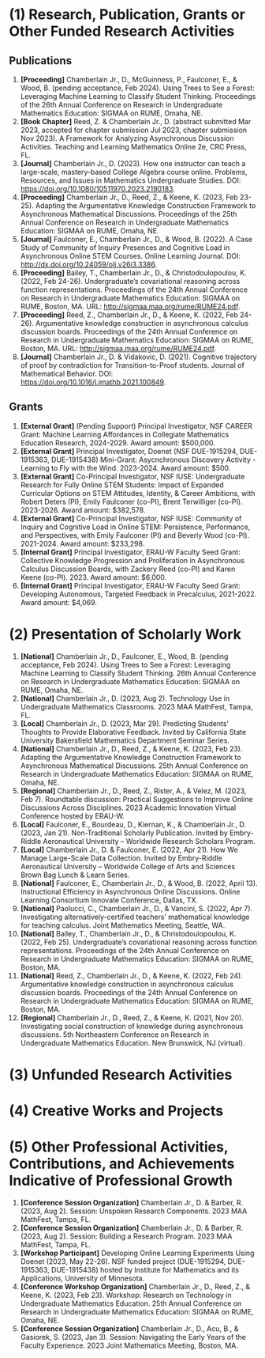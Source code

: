 # (1) Research, Publication, Grants or Other Funded Research Activities
## Publications
1. **[Proceeding]** Chamberlain Jr., D., McGuinness, P., Faulconer, E.,  & Wood, B. (pending acceptance, Feb 2024). Using Trees to See a Forest: Leveraging Machine Learning to Classify Student Thinking. Proceedings of the 26th Annual Conference on Research in Undergraduate Mathematics Education: SIGMAA on RUME, Omaha, NE. 
2. **[Book Chapter]** Reed, Z. & Chamberlain Jr., D. (abstract submitted Mar 2023, accepted for chapter submission Jul 2023, chapter submission Nov 2023). A Framework for Analyzing Asynchronous Discussion Activities. Teaching and Learning Mathematics Online 2e, CRC Press, FL.
3. **[Journal]** Chamberlain Jr., D. (2023). How one instructor can teach a large-scale, mastery-based College Algebra course online. Problems, Resources, and Issues in Mathematics Undergraduate Studies. DOI: https://doi.org/10.1080/10511970.2023.2190183.
4. **[Proceeding]** Chamberlain Jr., D., Reed, Z., & Keene, K. (2023, Feb 23-25). Adapting the Argumentative Knowledge Construction Framework to Asynchronous Mathematical Discussions. Proceedings of the 25th Annual Conference on Research in Undergraduate Mathematics Education: SIGMAA on RUME, Omaha, NE.
5. **[Journal]** Faulconer, E., Chamberlain Jr., D., & Wood, B. (2022). A Case Study of Community of Inquiry Presences and Cognitive Load in Asynchronous Online STEM Courses. Online Learning Journal. DOI: http://dx.doi.org/10.24059/olj.v26i3.3386.
6. **[Proceeding]** Bailey, T., Chamberlain Jr., D., & Christodoulopoulou, K. (2022, Feb 24-26). Undergraduate’s covariational reasoning across function representations. Proceedings of the 24th Annual Conference on Research in Undergraduate Mathematics Education: SIGMAA on RUME, Boston, MA. URL: http://sigmaa.maa.org/rume/RUME24.pdf.
7. **[Proceeding]** Reed, Z., Chamberlain Jr., D., & Keene, K. (2022, Feb 24-26). Argumentative knowledge construction in asynchronous calculus discussion boards. Proceedings of the 24th Annual Conference on Research in Undergraduate Mathematics Education: SIGMAA on RUME, Boston, MA. URL: http://sigmaa.maa.org/rume/RUME24.pdf.
8. **[Journal]** Chamberlain Jr., D. & Vidakovic, D. (2021). Cognitive trajectory of proof by contradiction for Transition-to-Proof students. Journal of Mathematical Behavior. DOI: https://doi.org/10.1016/j.jmathb.2021.100849.

## Grants
1. **[External Grant]** (Pending Support) Principal Investigator, NSF CAREER Grant: Machine Learning Affordances in Collegiate Mathematics Education Research, 2024-2029. Award amount: $500,000.
2. **[External Grant]** Principal Investigator, Doenet (NSF DUE-1915294, DUE-1915363, DUE-1915438) Mini-Grant: Asycnchronous Discovery Activity - Learning to Fly with the Wind. 2023-2024. Award amount: $500.
3. **[External Grant]** Co-Principal Investigator, NSF IUSE: Undergraduate Research for Fully Online STEM Students: Impact of Expanded Curricular Options on STEM Attitudes, Identity, & Career Ambitions, with Robert Deters (PI), Emily Faulconer (co-PI), Brent Terwilliger (co-PI). 2023-2026. Award amount: $382,578.
4. **[External Grant]** Co-Principal Investigator, NSF IUSE: Community of Inquiry and Cognitive Load in Online STEM: Persistence, Performance, and Perspectives, with Emily Faulconer (PI) and Beverly Wood (co-PI). 2021-2024. Award amount: $233,298.
5. **[Internal Grant]** Principal Investigator, ERAU-W Faculty Seed Grant: Collective Knowledge Progression and Proliferation in Asynchronous Calculus Discussion Boards, with Zackery Reed (co-PI) and Karen Keene (co-PI). 2023. Award amount: $6,000.
6. **[Internal Grant]** Principal Investigator, ERAU-W Faculty Seed Grant: Developing Autonomous, Targeted Feedback in Precalculus, 2021-2022. Award amount: $4,069.

# (2) Presentation of Scholarly Work
1. **[National]** Chamberlain Jr., D., Faulconer, E., Wood, B. (pending acceptance, Feb 2024). Using Trees to See a Forest: Leveraging Machine Learning to Classify Student Thinking. 26th Annual Conference on Research in Undergraduate Mathematics Education: SIGMAA on RUME, Omaha, NE. 
2. **[National]** Chamberlain Jr., D. (2023, Aug 2). Technology Use in Undergraduate Mathematics Classrooms. 2023 MAA MathFest, Tampa, FL.
3. **[Local]** Chamberlain Jr., D. (2023, Mar 29). Predicting Students’ Thoughts to Provide Elaborative Feedback. Invited by California State University Bakersfield Mathematics Department Seminar Series.
4. **[National]** Chamberlain Jr., D., Reed, Z., & Keene, K. (2023, Feb 23). Adapting the Argumentative Knowledge Construction Framework to Asynchronous Mathematical Discussions. 25th Annual Conference on Research in Undergraduate Mathematics Education: SIGMAA on RUME, Omaha, NE.
5. **[Regional]** Chamberlain Jr., D., Reed, Z., Rister, A., & Velez, M. (2023, Feb 7). Roundtable discussion: Practical Suggestions to Improve Online Discussions Across Disciplines. 2023 Academic Innovation Virtual Conference hosted by ERAU-W.
6. **[Local]** Faulconer, E., Bourdeau, D., Kiernan, K., & Chamberlain Jr., D. (2023, Jan 21). Non-Traditional Scholarly Publication. Invited by Embry-Riddle Aeronautical University – Worldwide Research Scholars Program.
7. **[Local]** Chamberlain Jr., D. & Faulconer, E. (2022, Apr 21). How We Manage Large-Scale Data Collection. Invited by Embry-Riddle Aeronautical University – Worldwide College of Arts and Sciences Brown Bag Lunch & Learn Series.
8. **[National]** Faulconer, E., Chamberlain Jr., D., & Wood, B. (2022, April 13). Instructional Efficiency in Asynchronous Online Discussions. Online Learning Consortium Innovate Conference, Dallas, TX.
9. **[National]** Paolucci, C., Chamberlain Jr., D., & Vancini, S. (2022, Apr 7). Investigating alternatively-certified teachers’ mathematical knowledge for teaching calculus. Joint Mathematics Meeting, Seattle, WA.
10. **[National]** Bailey, T., Chamberlain Jr., D., & Christodoulopoulou, K. (2022, Feb 25). Undergraduate’s covariational reasoning across function representations. Proceedings of the 24th Annual Conference on Research in Undergraduate Mathematics Education: SIGMAA on RUME, Boston, MA.
11. **[National]** Reed, Z., Chamberlain Jr., D., & Keene, K. (2022, Feb 24). Argumentative knowledge construction in asynchronous calculus discussion boards. Proceedings of the 24th Annual Conference on Research in Undergraduate Mathematics Education: SIGMAA on RUME, Boston, MA.
12. **[Regional]** Chamberlain Jr., D., Reed, Z., & Keene, K. (2021, Nov 20). Investigating social construction of knowledge during asynchronous discussions. 5th Northeastern Conference on Research in Undergraduate Mathematics Education. New Brunswick, NJ (virtual).

# (3) Unfunded Research Activities

# (4) Creative Works and Projects

# (5) Other Professional Activities, Contributions, and Achievements Indicative of Professional Growth
1. **[Conference Session Organization]** Chamberlain Jr., D. & Barber, R. (2023, Aug 2). Session: Unspoken Research Components. 2023 MAA MathFest, Tampa, FL.
2. **[Conference Session Organization]** Chamberlain Jr., D. & Barber, R. (2023, Aug 2). Session: Building a Research Program. 2023 MAA MathFest, Tampa, FL.
3. **[Workshop Participant]** Developing Online Learning Experiments Using Doenet (2023, May 22-26). NSF funded project (DUE-1915294, DUE-1915363, DUE-1915438) hosted by Institute for Mathematics and its Applications, University of Minnesota.
4. **[Conference Workshop Organization]** Chamberlain Jr., D., Reed, Z., & Keene, K. (2023, Feb 23). Workshop: Research on Technology in Undergraduate Mathematics Education. 25th Annual Conference on Research in Undergraduate Mathematics Education: SIGMAA on RUME, Omaha, NE.
5. **[Conference Session Organization]** Chamberlain Jr., D., Acu, B., & Gasiorek, S. (2023, Jan 3). Session: Navigating the Early Years of the Faculty Experience. 2023 Joint Mathematics Meeting, Boston, MA.